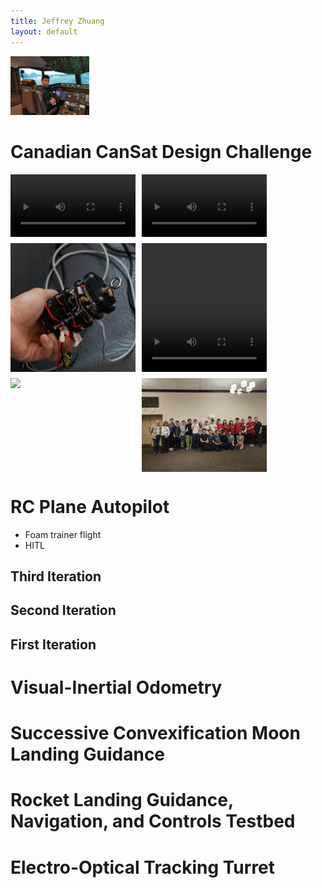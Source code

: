 ```yaml
---
title: Jeffrey Zhuang
layout: default
---
```


<img src="/images/cockpit.webp" width="25%">

# Canadian CanSat Design Challenge

<div style="display: flex; flex-wrap: wrap; gap: 10px;">

<video width="200px" controls>
  <source src="/images/cansat_onboard_camera.mp4" type="video/mp4">
</video>

<video width="200px" controls>
  <source src="/images/rocket_launch.mp4" type="video/mp4">
</video>

<img src="/images/cansat_complete.jpg" width="200px">

<video width="200px" controls>
  <source src="/images/cansat_cad.mp4" type="video/mp4">
</video>

<img src="/images/presentation.png" width="200px">

<img src="/images/cansat_group.jpg" width="200px">

</div>

# RC Plane Autopilot

- Foam trainer flight
- HITL

## Third Iteration

## Second Iteration

## First Iteration

# Visual-Inertial Odometry

# Successive Convexification Moon Landing Guidance

# Rocket Landing Guidance, Navigation, and Controls Testbed

# Electro-Optical Tracking Turret
